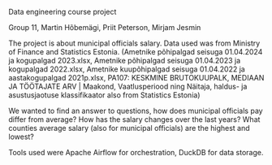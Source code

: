 Data engineering course project

Group 11, Martin Hõbemägi, Priit Peterson, Mirjam Jesmin

The project is about municipal officials salary. Data used was from Ministry of Finance and Statistics Estonia.
(Ametnike põhipalgad seisuga 01.04.2024 ja kogupalgad 2023.xlsx,
Ametnike põhipalgad seisuga 01.04.2023 ja kogupalgad 2022.xlsx,
Ametnike kuupõhipalgad seisuga 01.04.2022 ja aastakogupalgad 2021p.xlsx,
PA107: KESKMINE BRUTOKUUPALK, MEDIAAN JA TÖÖTAJATE ARV | Maakond, Vaatlusperiood ning Näitaja,
haldus- ja asustusjaotuse klassifikaator also from Statistics Estonia)

We wanted to find an answer to questions, how does municipal officials pay differ from average? How has the salary changes over the last years? What counties average salary 
(also for municipal officials) are the highest and lowest?

Tools used were Apache Airflow for orchestration, DuckDB for data storage. 
